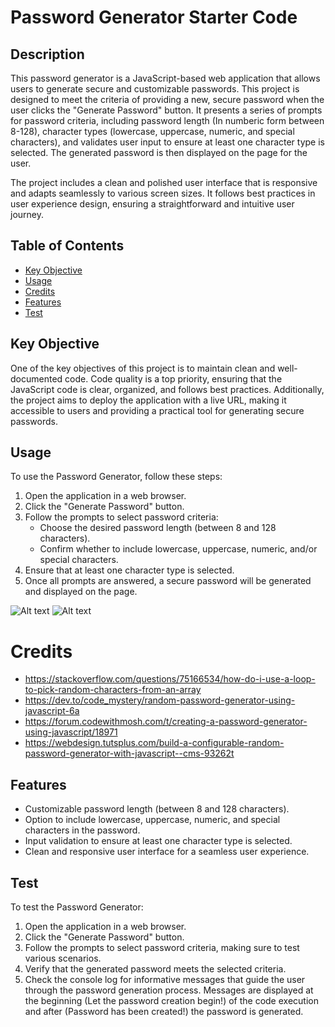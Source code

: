 # Password Generator Starter Code

## Description
This password generator is a JavaScript-based web application that allows users to generate secure and customizable passwords. This project is designed to meet the criteria of providing a new, secure password when the user clicks the "Generate Password" button. It presents a series of prompts for password criteria, including password length (In numberic form between 8-128), character types (lowercase, uppercase, numeric, and special characters), and validates user input to ensure at least one character type is selected. The generated password is then displayed on the page for the user.

The project includes a clean and polished user interface that is responsive and adapts seamlessly to various screen sizes. It follows best practices in user experience design, ensuring a straightforward and intuitive user journey.

## Table of Contents

- [Key Objective](#key-objective)
- [Usage](#usage)
- [Credits](#credits)
- [Features](#features)
- [Test](#test)


## Key Objective
One of the key objectives of this project is to maintain clean and well-documented code. Code quality is a top priority, ensuring that the JavaScript code is clear, organized, and follows best practices. Additionally, the project aims to deploy the application with a live URL, making it accessible to users and providing a practical tool for generating secure passwords.

## Usage
To use the Password Generator, follow these steps:
1. Open the application in a web browser.
2. Click the "Generate Password" button.
3. Follow the prompts to select password criteria:
   - Choose the desired password length (between 8 and 128 characters).
   - Confirm whether to include lowercase, uppercase, numeric, and/or special characters.
4. Ensure that at least one character type is selected.
5. Once all prompts are answered, a secure password will be generated and displayed on the page.

![Alt text](<images/Screenshot 2023-11-16 at 12.34.23 PM.png>)
![Alt text](<images/Screenshot 2023-11-16 at 12.32.38 PM.png>)

# Credits
-    https://stackoverflow.com/questions/75166534/how-do-i-use-a-loop-to-pick-random-characters-from-an-array
-    https://dev.to/code_mystery/random-password-generator-using-javascript-6a
-    https://forum.codewithmosh.com/t/creating-a-password-generator-using-javascript/18971
-    https://webdesign.tutsplus.com/build-a-configurable-random-password-generator-with-javascript--cms-93262t

## Features
- Customizable password length (between 8 and 128 characters).
- Option to include lowercase, uppercase, numeric, and special characters in the password.
- Input validation to ensure at least one character type is selected.
- Clean and responsive user interface for a seamless user experience.

## Test
To test the Password Generator:
1. Open the application in a web browser.
2. Click the "Generate Password" button.
3. Follow the prompts to select password criteria, making sure to test various scenarios.
4. Verify that the generated password meets the selected criteria.
5. Check the console log for informative messages that guide the user through the password generation process. Messages are displayed at the beginning (Let the password creation begin!) of the code execution and after (Password has been created!) the password is generated.
